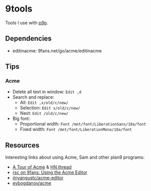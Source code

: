 # 9tools

Tools I use with [p9p](https://github.com/9fans/plan9port).

## Dependencies

- editinacme: 9fans.net/go/acme/editinacme

## Tips

### Acme

- Delete all text in window: `Edit ,d`
- Search and replace:
	- All: `Edit ,x/old/c/new/`
	- Selection: `Edit x/old/c/new/`
	- Next: `Edit /old/c/new/`
- Big font:
	- Proportional width: `Font /mnt/font/LiberationSans/18a/font`
	- Fixed width: `Font /mnt/font/LiberationMono/18a/font`

## Resources

Interesting links about using Acme, Sam and other plan9 programs:

- [A Tour of Acme](https://research.swtch.com/acme) & [HN thread](https://news.ycombinator.com/item?id=10957576)
- [rsc on 9fans: Using the Acme Editor](https://groups.google.com/d/msg/comp.os.plan9/_YUEVbTFuME/tJHB8y8-0vYJ)
- [jinyangustc/acme-editor](https://github.com/jinyangustc/acme-editor)
- [evbogdanov/acme](https://github.com/evbogdanov/acme)
